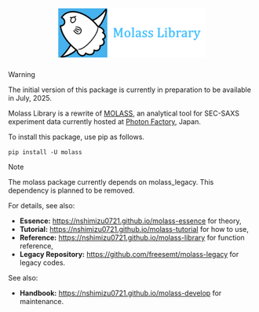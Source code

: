 <h1 align="center"><a href="https://nshimizu0721.github.io/molass-library"><img src="docs/_static/molass-title.png" width="300"></a></h1>

> [!WARNING]
> The initial version of this package is currently in preparation to be available in July, 2025.

Molass Library is a rewrite of [MOLASS](https://www.jstage.jst.go.jp/article/biophysico/20/1/20_e200001/_article), an analytical tool for SEC-SAXS experiment data currently hosted at [Photon Factory](https://pfwww.kek.jp/saxs/MOLASS.html), Japan.

To install this package, use pip as follows.

```
pip install -U molass
```

> [!NOTE]
> The molass package currently depends on molass_legacy. This dependency is planned to be removed.

For details, see also:

- **Essence:** https://nshimizu0721.github.io/molass-essence for theory,
- **Tutorial:** https://nshimizu0721.github.io/molass-tutorial for how to use,
- **Reference:** https://nshimizu0721.github.io/molass-library for function reference,
- **Legacy Repository:** https://github.com/freesemt/molass-legacy for legacy codes.

See also:

- **Handbook:** https://nshimizu0721.github.io/molass-develop for maintenance.

<br>
